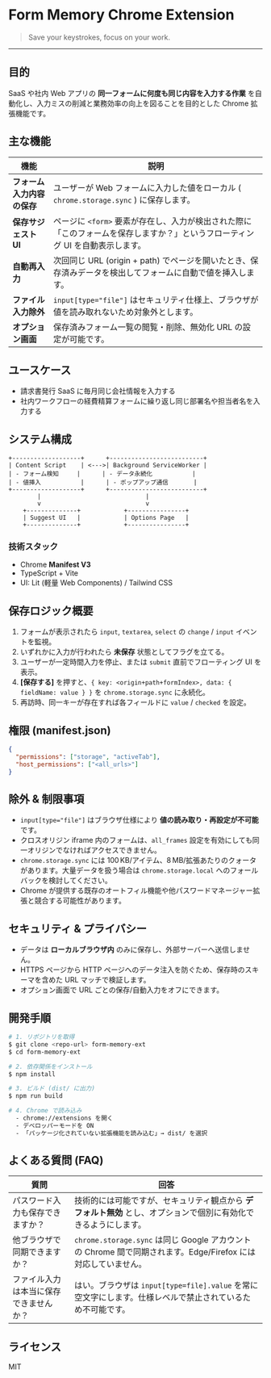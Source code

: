 # Form Memory Chrome Extension

> Save your keystrokes, focus on your work.

---

## 目的

SaaS や社内 Web アプリの **同一フォームに何度も同じ内容を入力する作業** を自動化し、入力ミスの削減と業務効率の向上を図ることを目的とした Chrome 拡張機能です。

## 主な機能

| 機能                       | 説明                                                                                                                           |
| -------------------------- | ------------------------------------------------------------------------------------------------------------------------------ |
| **フォーム入力内容の保存** | ユーザーが Web フォームに入力した値をローカル ( `chrome.storage.sync` ) に保存します。                                         |
| **保存サジェスト UI**      | ページに `<form>` 要素が存在し、入力が検出された際に「このフォームを保存しますか？」というフローティング UI を自動表示します。 |
| **自動再入力**             | 次回同じ URL (origin + path) でページを開いたとき、保存済みデータを検出してフォームに自動で値を挿入します。                    |
| **ファイル入力除外**       | `input[type="file"]` はセキュリティ仕様上、ブラウザが値を読み取れないため対象外とします。                                      |
| **オプション画面**         | 保存済みフォーム一覧の閲覧・削除、無効化 URL の設定が可能です。                                                                |

## ユースケース

- 請求書発行 SaaS に毎月同じ会社情報を入力する
- 社内ワークフローの経費精算フォームに繰り返し同じ部署名や担当者名を入力する

## システム構成

```
+-------------------+      +--------------------------+
| Content Script    | <--->| Background ServiceWorker |
| - フォーム検知     |      | - データ永続化           |
| - 値挿入           |      | - ポップアップ通信       |
+-------------------+      +--------------------------+
        |                             |
        v                             v
    +--------------+            +----------------+
    | Suggest UI   |            | Options Page   |
    +--------------+            +----------------+
```

### 技術スタック

- Chrome **Manifest V3**
- TypeScript + Vite
- UI: Lit (軽量 Web Components) / Tailwind CSS

## 保存ロジック概要

1. フォームが表示されたら `input`, `textarea`, `select` の `change` / `input` イベントを監視。
2. いずれかに入力が行われたら **未保存** 状態としてフラグを立てる。
3. ユーザーが一定時間入力を停止、または `submit` 直前でフローティング UI を表示。
4. **[保存する]** を押すと、`{ key: <origin+path+formIndex>, data: { fieldName: value } }` を `chrome.storage.sync` に永続化。
5. 再訪時、同一キーが存在すれば各フィールドに `value` / `checked` を設定。

## 権限 (manifest.json)

```json
{
  "permissions": ["storage", "activeTab"],
  "host_permissions": ["<all_urls>"]
}
```

## 除外 & 制限事項

- `input[type="file"]` はブラウザ仕様により **値の読み取り・再設定が不可能** です。
- クロスオリジン iframe 内のフォームは、`all_frames` 設定を有効にしても同一オリジンでなければアクセスできません。
- `chrome.storage.sync` には 100 KB/アイテム、8 MB/拡張あたりのクォータがあります。大量データを扱う場合は `chrome.storage.local` へのフォールバックを検討してください。
- Chrome が提供する既存のオートフィル機能や他パスワードマネージャー拡張と競合する可能性があります。

## セキュリティ & プライバシー

- データは **ローカルブラウザ内** のみに保存し、外部サーバーへ送信しません。
- HTTPS ページから HTTP ページへのデータ注入を防ぐため、保存時のスキーマを含めた URL マッチで検証します。
- オプション画面で URL ごとの保存/自動入力をオフにできます。

## 開発手順

```bash
# 1. リポジトリを取得
$ git clone <repo-url> form-memory-ext
$ cd form-memory-ext

# 2. 依存関係をインストール
$ npm install

# 3. ビルド (dist/ に出力)
$ npm run build

# 4. Chrome で読み込み
  - chrome://extensions を開く
  - デベロッパーモードを ON
  - 「パッケージ化されていない拡張機能を読み込む」→ dist/ を選択
```

## よくある質問 (FAQ)

| 質問                                   | 回答                                                                                                             |
| -------------------------------------- | ---------------------------------------------------------------------------------------------------------------- |
| パスワード入力も保存できますか？       | 技術的には可能ですが、セキュリティ観点から **デフォルト無効** とし、オプションで個別に有効化できるようにします。 |
| 他ブラウザで同期できますか？           | `chrome.storage.sync` は同じ Google アカウントの Chrome 間で同期されます。Edge/Firefox には対応していません。    |
| ファイル入力は本当に保存できませんか？ | はい。ブラウザは `input[type=file].value` を常に空文字にします。仕様レベルで禁止されているため不可能です。       |

## ライセンス

MIT

